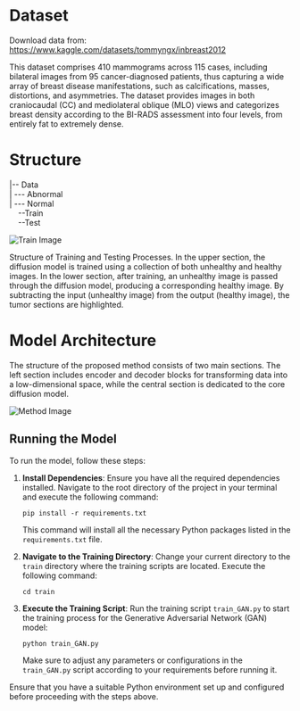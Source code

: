 # Dataset
Download data from: https://www.kaggle.com/datasets/tommyngx/inbreast2012

This dataset comprises 410 mammograms across 115 cases, including bilateral images from 95 cancer-diagnosed patients, thus capturing a wide array of breast disease manifestations, such as calcifications, masses, distortions, and asymmetries. The dataset provides images in both craniocaudal (CC) and mediolateral oblique (MLO) views and categorizes breast density according to the BI-RADS assessment into four levels, from entirely fat to extremely dense. 

# Structure  
|-- Data  
|&nbsp;--- Abnormal  
|&nbsp;--- Normal  
&nbsp;&nbsp;&nbsp;&nbsp;--Train  
&nbsp;&nbsp;&nbsp;&nbsp;--Test  


![Train Image](https://github.com/sohaibcs1/Anomaly_detection_breast_cancer/raw/main/train.png)

Structure of Training and Testing Processes. In the upper section, the diffusion model is trained using a collection of both unhealthy and healthy images. In the lower section, after training, an unhealthy image is passed through the diffusion model, producing a corresponding healthy image. By subtracting the input (unhealthy image) from the output (healthy image), the tumor sections are highlighted.

# Model Architecture
The structure of the proposed method consists of two main sections. The left section includes encoder and decoder blocks for transforming data into a low-dimensional space, while the central section is dedicated to the core diffusion model.

![Method Image](https://github.com/sohaibcs1/Anomaly_detection_breast_cancer/raw/main/method.png)


## Running the Model

To run the model, follow these steps:

1. **Install Dependencies**: Ensure you have all the required dependencies installed. Navigate to the root directory of the project in your terminal and execute the following command:

    ```
    pip install -r requirements.txt
    ```

    This command will install all the necessary Python packages listed in the `requirements.txt` file.

2. **Navigate to the Training Directory**: Change your current directory to the `train` directory where the training scripts are located. Execute the following command:

    ```
    cd train
    ```

3. **Execute the Training Script**: Run the training script `train_GAN.py` to start the training process for the Generative Adversarial Network (GAN) model:

    ```
    python train_GAN.py
    ```

    Make sure to adjust any parameters or configurations in the `train_GAN.py` script according to your requirements before running it.

Ensure that you have a suitable Python environment set up and configured before proceeding with the steps above.



